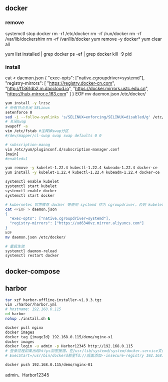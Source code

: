 
## docker

### remove
systemctl stop docker
rm -rf /etc/docker
rm -rf /run/docker
rm -rf /var/lib/dockershim
rm -rf /var/lib/docker
yum remove -y docker*
yum clear all

yum list installed | grep docker
ps -ef | grep docker
kill -9 pid

### install
cat <<EOF > daemon.json
{
  "exec-opts": ["native.cgroupdriver=systemd"],
  "registry-mirrors": [
    "https://registry.docker-cn.com", 
    "http://f1361db2.m.daocloud.io", 
    "https://docker.mirrors.ustc.edu.cn",
    "https://hub-mirror.c.163.com"
  ]
}
EOF
mv daemon.json /etc/docker/

```sh
yum install -y lrzsz 
# 所有节点关闭 SELinux
setenforce 0
sed -i --follow-symlinks 's/SELINUX=enforcing/SELINUX=disabled/g' /etc/sysconfig/selinux
# 关闭swap
swapoff -a
vim /etc/fstab #注释掉swap分区
#/dev/mapper/cl-swap swap swap defaults 0 0

# subscription-manag
vim /etc/yum/pluginconf.d/subscription-manager.conf
[main]
#enabled=1
```


```sh
yum remove -y kubelet-1.22.4 kubectl-1.22.4 kubeadm-1.22.4 docker-ce
yum install -y kubelet-1.22.4 kubectl-1.22.4 kubeadm-1.22.4 docker-ce

systemctl enable kubelet
systemctl start kubelet
systemctl enable docker
systemctl start docker

# kubernetes 官方推荐 docker 等使用 systemd 作为 cgroupdriver，否则 kubelet 启动不了
cat <<EOF > daemon.json
{
  "exec-opts": ["native.cgroupdriver=systemd"],
  "registry-mirrors": ["https://ud6340vz.mirror.aliyuncs.com"]
}
EOF
mv daemon.json /etc/docker/

# 重启生效
systemctl daemon-reload
systemctl restart docker
```

## docker-compose


## harbor

```sh
tar xzf harbor-offline-installer-v1.9.3.tgz
vim ./harbor/harbor.yml
# hostname: 192.168.0.115
cd harbor
nohup ./install.sh &

docker pull nginx
docker images
docker tag {imageId} 192.168.0.115/demo/nginx-x1
docker images
docker login -u admin -p Harbor12345 http://192.168.0.115
# 登录过程如果出现https加密报错，在/usr/lib/systemd/system/docker.service文件中的
# ExecStart=/usr/bin/dockerd那里fd://后面添加--insecure-registry 192.168.118.44即可

docker push 192.168.0.115/demo/nginx-01
```
admin、Harbor12345